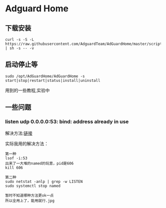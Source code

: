 # Adguard Home

## 下载安装

```text
curl -s -S -L https://raw.githubusercontent.com/AdguardTeam/AdGuardHome/master/scripts/install.sh | sh -s -- -v
```

## 启动停止等

```text
sudo /opt/AdGuardHome/AdGuardHome -s start|stop|restart|status|install|uninstall
```

用到的一些教程,实验中

## 一些问题

### listen udp 0.0.0.0:53: bind: address already in use

解决方法:[链接](https://github.com/AdguardTeam/AdGuardHome/wiki/FAQ#bindinuse)

实际我用的解决方法：

```text
第一种
lsof -i:53
出来了一大堆的named的玩意，pid是606
kill 606

第二种
sudo netstat -anlp | grep -w LISTEN
sudo systemctl stop named

暂时不知道哪种方法更ok一点
所以全用上了，能用就行.jpg
```

